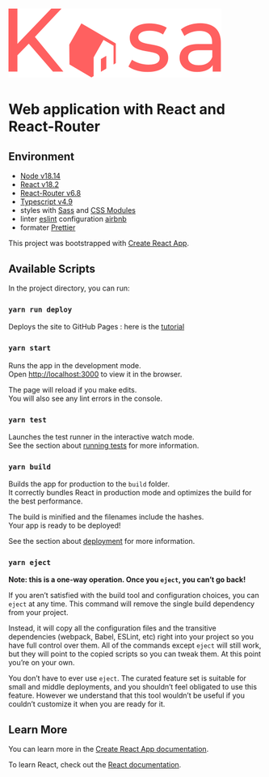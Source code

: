 # ![KASA](public/kasa-logo.svg)

# Web application with React and React-Router

## Environment

- [Node v18.14](https://nodejs.org/en/)
- [React v18.2](https://reactjs.org/)
- [React-Router v6.8](https://reactrouter.com/en/main)
- [Typescript v4.9](https://www.typescriptlang.org/)
- styles with [Sass](https://sass-lang.com/) and [CSS Modules](https://github.com/css-modules/css-modules)
- linter [eslint](https://eslint.org/) configuration [airbnb](https://airbnb.io/javascript/)
- formater [Prettier](https://prettier.io/)

This project was bootstrapped with [Create React App](https://github.com/facebook/create-react-app).

## Available Scripts

In the project directory, you can run:

### `yarn run deploy`

Deploys the site to GitHub Pages : here is the [tutorial](https://github.com/gitname/react-gh-pages)

### `yarn start`

Runs the app in the development mode.\
Open [http://localhost:3000](http://localhost:3000) to view it in the browser.

The page will reload if you make edits.\
You will also see any lint errors in the console.

### `yarn test`

Launches the test runner in the interactive watch mode.\
See the section about [running tests](https://facebook.github.io/create-react-app/docs/running-tests) for more information.

### `yarn build`

Builds the app for production to the `build` folder.\
It correctly bundles React in production mode and optimizes the build for the best performance.

The build is minified and the filenames include the hashes.\
Your app is ready to be deployed!

See the section about [deployment](https://facebook.github.io/create-react-app/docs/deployment) for more information.

### `yarn eject`

**Note: this is a one-way operation. Once you `eject`, you can’t go back!**

If you aren’t satisfied with the build tool and configuration choices, you can `eject` at any time. This command will remove the single build dependency from your project.

Instead, it will copy all the configuration files and the transitive dependencies (webpack, Babel, ESLint, etc) right into your project so you have full control over them. All of the commands except `eject` will still work, but they will point to the copied scripts so you can tweak them. At this point you’re on your own.

You don’t have to ever use `eject`. The curated feature set is suitable for small and middle deployments, and you shouldn’t feel obligated to use this feature. However we understand that this tool wouldn’t be useful if you couldn’t customize it when you are ready for it.

## Learn More

You can learn more in the [Create React App documentation](https://facebook.github.io/create-react-app/docs/getting-started).

To learn React, check out the [React documentation](https://reactjs.org/).
